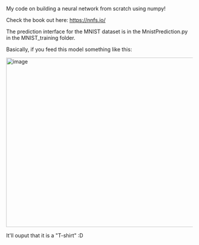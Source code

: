 My code on building a neural network from scratch using numpy!

Check the book out here: https://nnfs.io/

The prediction interface for the MNIST dataset is in the MnistPrediction.py in the MNIST_training folder. 

Basically, if you feed this model something like this: 

<img width="523" height="457" alt="image" src="https://github.com/user-attachments/assets/03300b37-c207-4710-a759-e4f5d63c0041" />


It'll ouput that it is a "T-shirt" :D

